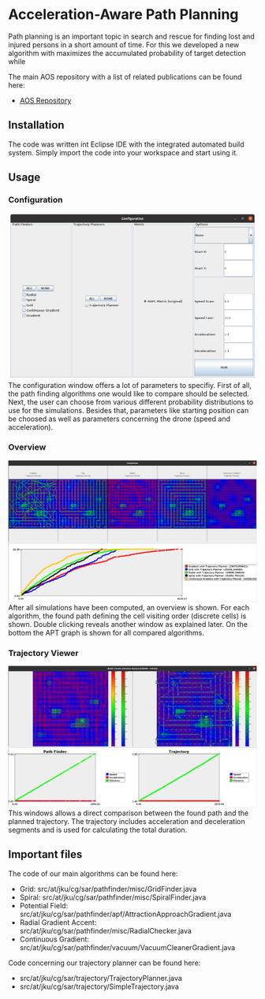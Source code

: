 # Acceleration-Aware Path Planning

Path planning is an important topic in search and rescue for finding lost and injured persons in a short amount of time.
For this we developed a new algorithm with maximizes the accumulated probability of target detection while 

The main AOS repository with a list of related publications can be found here:
 - [AOS Repository](https://github.com/JKU-ICG/AOS)

## Installation
The code was written int Eclipse IDE with the integrated automated build system.
Simply import the code into your workspace and start using it.

## Usage
### Configuration
![Configuration Window](demo/demo_01_config.png)
The configuration window offers a lot of parameters to specifiy. First of all, the path finding algorithms one would like to compare should be selected.
Next, the user can choose from various different probability distributions to use for the simulations.
Besides that, parameters like starting position can be choosed as well as parameters concerning the drone (speed and acceleration).

### Overview
![Configuration Window](demo/demo_02_overview.png)
After all simulations have been computed, an overview is shown. For each algorithm, the found path defining the cell visiting order (discrete cells) is shown.
Double clicking reveals another window as explained later. On the bottom the APT graph is shown for all compared algorithms.

### Trajectory Viewer
![Overview Window](demo/demo_03_trajectory.png)
This windows allows a direct comparison between the found path and the planned trajectory.
The trajectory includes acceleration and deceleration segments and is used for calculating the total duration.

## Important files

The code of our main algorithms can be found here:
* Grid: src/at/jku/cg/sar/pathfinder/misc/GridFinder.java
* Spiral: src/at/jku/cg/sar/pathfinder/misc/SpiralFinder.java
* Potential Field: src/at/jku/cg/sar/pathfinder/apf/AttractionApproachGradient.java
* Radial Gradient Accent: src/at/jku/cg/sar/pathfinder/misc/RadialChecker.java
* Continuous Gradient: src/at/jku/cg/sar/pathfinder/vacuum/VacuumCleanerGradient.java

Code concerning our trajectory planner can be found here:
* src/at/jku/cg/sar/trajectory/TrajectoryPlanner.java
* src/at/jku/cg/sar/trajectory/SimpleTrajectory.java